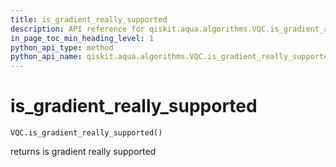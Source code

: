 ```yaml
---
title: is_gradient_really_supported
description: API reference for qiskit.aqua.algorithms.VQC.is_gradient_really_supported
in_page_toc_min_heading_level: 1
python_api_type: method
python_api_name: qiskit.aqua.algorithms.VQC.is_gradient_really_supported
---
```


# is\_gradient\_really\_supported

<span id="qiskit.aqua.algorithms.VQC.is_gradient_really_supported" />

`VQC.is_gradient_really_supported()`

returns is gradient really supported

